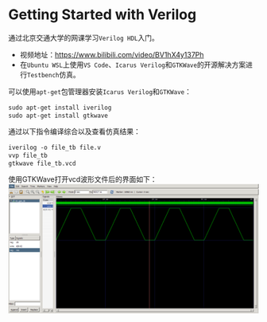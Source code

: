 # Getting Started with Verilog
通过北京交通大学的网课学习`Verilog HDL`入门。  
+ 视频地址：https://www.bilibili.com/video/BV1hX4y137Ph
+ 在`Ubuntu WSL`上使用`VS Code`、`Icarus Verilog`和`GTKWave`的开源解决方案进行`Testbench`仿真。


可以使用`apt-get`包管理器安装`Icarus Verilog`和`GTKWave`：
```
sudo apt-get install iverilog
sudo apt-get install gtkwave
```


通过以下指令编译综合以及查看仿真结果：
```
iverilog -o file_tb file.v
vvp file_tb
gtkwave file_tb.vcd
```


使用GTKWave打开vcd波形文件后的界面如下：
![GTKWave样例](https://github.com/LYB926/Getting_Started_with_Verilog/blob/main/Lesson7/tri_gen_wave.png "GTKWave样例")